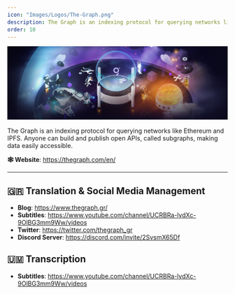 ```yaml
---
icon: "Images/Logos/The-Graph.png"
description: The Graph is an indexing protocol for querying networks like Ethereum and IPFS. Anyone can build and publish open APIs, called subgraphs, making data easily accessible.
order: 10
---
```


![](../Images/Covers/The-Graph.png)

The Graph is an indexing protocol for querying networks like Ethereum and IPFS. Anyone can build and publish open APIs, called subgraphs, making data easily accessible.

**🕸️ Website**: https://thegraph.com/en/

---

## 🇬🇷 Translation & Social Media Management

- **Blog**: https://www.thegraph.gr/
- **Subtitles**: https://www.youtube.com/channel/UCRBRa-lydXc-9OlBG3mm9Ww/videos
- **Twitter**: https://twitter.com/thegraph_gr
- **Discord Server**: https://discord.com/invite/2SvsmX65Df

## 🇺🇲️ Transcription

- **Subtitles**: https://www.youtube.com/channel/UCRBRa-lydXc-9OlBG3mm9Ww/videos
